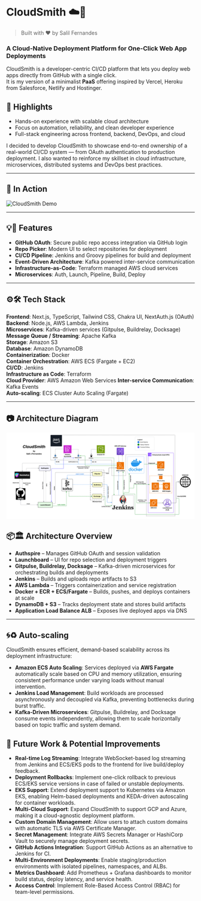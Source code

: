 # CloudSmith  ☁️🚀
> Built with ❤️ by Salil Fernandes
### **A Cloud-Native Deployment Platform for One-Click Web App Deployments**

CloudSmith is a developer-centric CI/CD platform that lets you deploy web apps directly from GitHub with a single click.  
It is my version of a minimalist **PaaS** offering inspired by Vercel, Heroku from Salesforce, Netlify and Hostinger.

## 📌 Highlights

- Hands-on experience with scalable cloud architecture  
- Focus on automation, reliability, and clean developer experience  
- Full-stack engineering across frontend, backend, DevOps, and cloud  

I decided to develop CloudSmith to showcase end-to-end ownership of a real-world CI/CD system — from OAuth authentication to production deployment. I also wanted to reinforce my skillset in cloud infrastructure, microservices, distributed systems and DevOps best practices.

---

## 🎥 In Action

![CloudSmith Demo](./assets/cloudsmith.gif)

---
## 💡💫 Features

- **GitHub OAuth**: Secure public repo access integration via GitHub login  
- **Repo Picker**: Modern UI to select repositories for deployment  
- **CI/CD Pipeline**: Jenkins and Groovy pipelines for build and deployment  
- **Event-Driven Architecture**: Kafka powered inter-service communication  
- **Infrastructure-as-Code**: Terraform managed AWS cloud services 
- **Microservices**: Auth, Launch, Pipeline, Build, Deploy  

---

## ⚙️🛠️ Tech Stack

**Frontend**: Next.js, TypeScript, Tailwind CSS, Chakra UI, NextAuth.js (OAuth)  
**Backend**: Node.js, AWS Lambda, Jenkins  
**Microservices**: Kafka-driven services (Gitpulse, Buildrelay, Docksage)  
**Message Queue / Streaming**: Apache Kafka  
**Storage**: Amazon S3  
**Database**: Amazon DynamoDB  
**Containerization**: Docker  
**Container Orchestration**: AWS ECS (Fargate + EC2)  
**CI/CD**: Jenkins  
**Infrastructure as Code**: Terraform  
**Cloud Provider**: AWS Amazon Web Services
**Inter-service Communication**: Kafka Events  
**Auto-scaling**: ECS Cluster Auto Scaling (Fargate)  

---

## 📷 Architecture Diagram

![CloudSmith Architecture](./assets/CloudSmith.png)

## 📦🏛️ Architecture Overview

- **Authspire** – Manages GitHub OAuth and session validation  
- **Launchboard** – UI for repo selection and deployment triggers  
- **Gitpulse, Buildrelay, Docksage** – Kafka-driven microservices for orchestrating builds and deployments  
- **Jenkins** – Builds and uploads repo artifacts to S3  
- **AWS Lambda** – Triggers containerization and service registration  
- **Docker + ECR + ECS/Fargate** – Builds, pushes, and deploys containers at scale  
- **DynamoDB + S3** – Tracks deployment state and stores build artifacts  
- **Application Load Balance ALB** – Exposes live deployed apps via DNS

---

## 🌀♻️ Auto-scaling

CloudSmith ensures efficient, demand-based scalability across its deployment infrastructure:

- **Amazon ECS Auto Scaling**: Services deployed via **AWS Fargate** automatically scale based on CPU and memory utilization, ensuring consistent performance under varying loads without manual intervention.  
- **Jenkins Load Management**: Build workloads are processed asynchronously and decoupled via Kafka, preventing bottlenecks during burst traffic.  
- **Kafka-Driven Microservices**: Gitpulse, Buildrelay, and Docksage consume events independently, allowing them to scale horizontally based on topic traffic and system demand.

## 🌱 Future Work & Potential Improvements

- **Real-time Log Streaming**: Integrate WebSocket-based log streaming from Jenkins and ECS/EKS pods to the frontend for live build/deploy feedback.
- **Deployment Rollbacks**: Implement one-click rollback to previous ECS/EKS service versions in case of failed or unstable deployments.
- **EKS Support**: Extend deployment support to Kubernetes via Amazon EKS, enabling Helm-based deployments and KEDA-driven autoscaling for container workloads.
- **Multi-Cloud Support**: Expand CloudSmith to support GCP and Azure, making it a cloud-agnostic deployment platform.
- **Custom Domain Management**: Allow users to attach custom domains with automatic TLS via AWS Certificate Manager.
- **Secret Management**: Integrate AWS Secrets Manager or HashiCorp Vault to securely manage deployment secrets.
- **GitHub Actions Integration**: Support GitHub Actions as an alternative to Jenkins for CI.
- **Multi-Environment Deployments**: Enable staging/production environments with isolated pipelines, namespaces, and ALBs.
- **Metrics Dashboard**: Add Prometheus + Grafana dashboards to monitor build status, deploy latency, and service health.
- **Access Control**: Implement Role-Based Access Control (RBAC) for team-level permissions.

